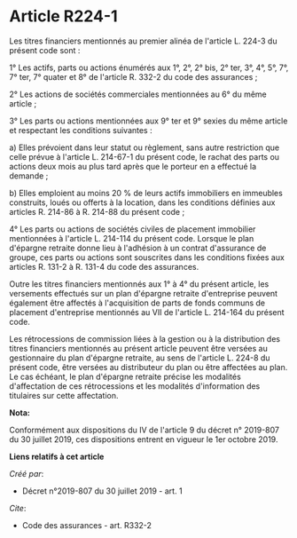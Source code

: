 # Article R224-1

Les titres financiers mentionnés au premier alinéa de l'article L. 224-3 du présent code sont :

1° Les actifs, parts ou actions énumérés aux 1°, 2°, 2° bis, 2° ter, 3°, 4°, 5°, 7°, 7° ter, 7° quater et 8° de l'article R.
332-2 du code des assurances ;

2° Les actions de sociétés commerciales mentionnées au 6° du même article ;

3° Les parts ou actions mentionnées aux 9° ter et 9° sexies du même article et respectant les conditions suivantes :

a) Elles prévoient dans leur statut ou règlement, sans autre restriction que celle prévue à l'article L. 214-67-1 du présent
code, le rachat des parts ou actions deux mois au plus tard après que le porteur en a effectué la demande ;

b) Elles emploient au moins 20 % de leurs actifs immobiliers en immeubles construits, loués ou offerts à la location, dans
les conditions définies aux articles R. 214-86 à R. 214-88 du présent code ;

4° Les parts ou actions de sociétés civiles de placement immobilier mentionnées à l'article L. 214-114 du présent code.
Lorsque le plan d'épargne retraite donne lieu à l'adhésion à un contrat d'assurance de groupe, ces parts ou actions sont
souscrites dans les conditions fixées aux articles R. 131-2 à R. 131-4 du code des assurances.

Outre les titres financiers mentionnés aux 1° à 4° du présent article, les versements effectués sur un plan d'épargne
retraite d'entreprise peuvent également être affectés à l'acquisition de parts de fonds communs de placement d'entreprise
mentionnés au VII de l'article L. 214-164 du présent code.

Les rétrocessions de commission liées à la gestion ou à la distribution des titres financiers mentionnés au présent article
peuvent être versées au gestionnaire du plan d'épargne retraite, au sens de l'article L. 224-8 du présent code, être versées
au distributeur du plan ou être affectées au plan. Le cas échéant, le plan d'épargne retraite précise les modalités
d'affectation de ces rétrocessions et les modalités d'information des titulaires sur cette affectation.

**Nota:**

Conformément aux dispositions du IV de l'article 9 du décret n° 2019-807 du 30 juillet 2019, ces dispositions entrent en
vigueur le 1er octobre 2019.

**Liens relatifs à cet article**

_Créé par_:

  - Décret n°2019-807 du 30 juillet 2019 - art. 1

_Cite_:

  - Code des assurances - art. R332-2
